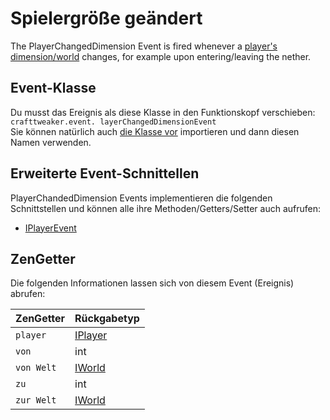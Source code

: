 # Spielergröße geändert

The PlayerChangedDimension Event is fired whenever a [player's](/Vanilla/Players/IPlayer/) [dimension/world](/Vanilla/World/IWorld/) changes, for example upon entering/leaving the nether.

## Event-Klasse

Du musst das Ereignis als diese Klasse in den Funktionskopf verschieben:  
`crafttweaker.event. layerChangedDimensionEvent`  
Sie können natürlich auch [die Klasse vor](/AdvancedFunctions/Import/) importieren und dann diesen Namen verwenden.

## Erweiterte Event-Schnittellen

PlayerChandedDimension Events implementieren die folgenden Schnittstellen und können alle ihre Methoden/Getters/Setter auch aufrufen:

- [IPlayerEvent](/Vanilla/Events/Events/IPlayerEvent/)

## ZenGetter

Die folgenden Informationen lassen sich von diesem Event (Ereignis) abrufen:

| ZenGetter  | Rückgabetyp                          |
| ---------- | ------------------------------------ |
| `player`   | [IPlayer](/Vanilla/Players/IPlayer/) |
| `von`      | int                                  |
| `von Welt` | [IWorld](/Vanilla/World/IWorld/)     |
| `zu`       | int                                  |
| `zur Welt` | [IWorld](/Vanilla/World/IWorld/)     |